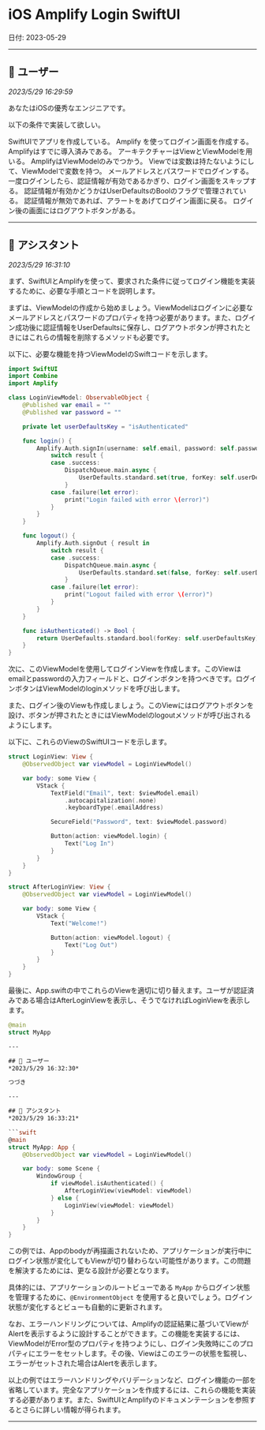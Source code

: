 # iOS Amplify Login SwiftUI

日付: 2023-05-29

---

## 👤 ユーザー
*2023/5/29 16:29:59*

あなたはiOSの優秀なエンジニアです。

以下の条件で実装して欲しい。

SwiftUIでアプリを作成している。
Amplify を使ってログイン画面を作成する。
Amplifyはすでに導入済みである。
アーキテクチャーはViewとViewModelを用いる。
AmplifyはViewModelのみでつかう。
Viewでは変数は持たないようにして、ViewModelで変数を持つ。
メールアドレスとパスワードでログインする。
一度ログインしたら、認証情報が有効であるかぎり、ログイン画面をスキップする。
認証情報が有効かどうかはUserDefaultsのBoolのフラグで管理されている。
認証情報が無効であれば、アラートをあげてログイン画面に戻る。
ログイン後の画面にはログアウトボタンがある。

---

## 🤖 アシスタント
*2023/5/29 16:31:10*

まず、SwiftUIとAmplifyを使って、要求された条件に従ってログイン機能を実装するために、必要な手順とコードを説明します。

まずは、ViewModelの作成から始めましょう。ViewModelはログインに必要なメールアドレスとパスワードのプロパティを持つ必要があります。また、ログイン成功後に認証情報をUserDefaultsに保存し、ログアウトボタンが押されたときにはこれらの情報を削除するメソッドも必要です。

以下に、必要な機能を持つViewModelのSwiftコードを示します。

```swift
import SwiftUI
import Combine
import Amplify

class LoginViewModel: ObservableObject {
    @Published var email = ""
    @Published var password = ""

    private let userDefaultsKey = "isAuthenticated"

    func login() {
        Amplify.Auth.signIn(username: self.email, password: self.password) { result in
            switch result {
            case .success:
                DispatchQueue.main.async {
                    UserDefaults.standard.set(true, forKey: self.userDefaultsKey)
                }
            case .failure(let error):
                print("Login failed with error \(error)")
            }
        }
    }

    func logout() {
        Amplify.Auth.signOut { result in
            switch result {
            case .success:
                DispatchQueue.main.async {
                    UserDefaults.standard.set(false, forKey: self.userDefaultsKey)
                }
            case .failure(let error):
                print("Logout failed with error \(error)")
            }
        }
    }

    func isAuthenticated() -> Bool {
        return UserDefaults.standard.bool(forKey: self.userDefaultsKey)
    }
}
```

次に、このViewModelを使用してログインViewを作成します。このViewはemailとpasswordの入力フィールドと、ログインボタンを持つべきです。ログインボタンはViewModelのloginメソッドを呼び出します。

また、ログイン後のViewも作成しましょう。このViewにはログアウトボタンを設け、ボタンが押されたときにはViewModelのlogoutメソッドが呼び出されるようにします。

以下に、これらのViewのSwiftUIコードを示します。

```swift
struct LoginView: View {
    @ObservedObject var viewModel = LoginViewModel()

    var body: some View {
        VStack {
            TextField("Email", text: $viewModel.email)
                .autocapitalization(.none)
                .keyboardType(.emailAddress)

            SecureField("Password", text: $viewModel.password)

            Button(action: viewModel.login) {
                Text("Log In")
            }
        }
    }
}

struct AfterLoginView: View {
    @ObservedObject var viewModel = LoginViewModel()

    var body: some View {
        VStack {
            Text("Welcome!")

            Button(action: viewModel.logout) {
                Text("Log Out")
            }
        }
    }
}
```

最後に、App.swiftの中でこれらのViewを適切に切り替えます。ユーザが認証済みである場合はAfterLoginViewを表示し、そうでなければLoginViewを表示します。

```swift
@main
struct MyApp

---

## 👤 ユーザー
*2023/5/29 16:32:30*

つづき

---

## 🤖 アシスタント
*2023/5/29 16:33:21*

```swift
@main
struct MyApp: App {
    @ObservedObject var viewModel = LoginViewModel()

    var body: some Scene {
        WindowGroup {
            if viewModel.isAuthenticated() {
                AfterLoginView(viewModel: viewModel)
            } else {
                LoginView(viewModel: viewModel)
            }
        }
    }
}
```

この例では、Appのbodyが再描画されないため、アプリケーションが実行中にログイン状態が変化してもViewが切り替わらない可能性があります。この問題を解決するためには、更なる設計が必要となります。

具体的には、アプリケーションのルートビューである `MyApp` からログイン状態を管理するために、`@EnvironmentObject` を使用すると良いでしょう。ログイン状態が変化するとビューも自動的に更新されます。

なお、エラーハンドリングについては、Amplifyの認証結果に基づいてViewがAlertを表示するように設計することができます。この機能を実装するには、ViewModelがError型のプロパティを持つようにし、ログイン失敗時にこのプロパティにエラーをセットします。その後、Viewはこのエラーの状態を監視し、エラーがセットされた場合はAlertを表示します。

以上の例ではエラーハンドリングやバリデーションなど、ログイン機能の一部を省略しています。完全なアプリケーションを作成するには、これらの機能を実装する必要があります。また、SwiftUIとAmplifyのドキュメンテーションを参照するとさらに詳しい情報が得られます。

---
